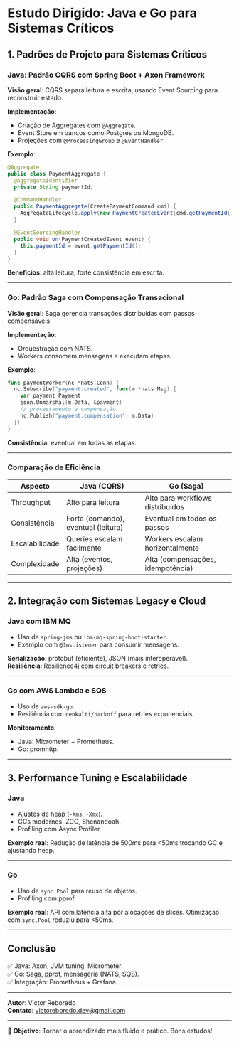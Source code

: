 # Estudo Dirigido: Java e Go para Sistemas Críticos

## 1. Padrões de Projeto para Sistemas Críticos

### Java: Padrão CQRS com Spring Boot + Axon Framework

**Visão geral**: CQRS separa leitura e escrita, usando Event Sourcing para reconstruir estado.

**Implementação**:

- Criação de Aggregates com `@Aggregate`.
- Event Store em bancos como Postgres ou MongoDB.
- Projeções com `@ProcessingGroup` e `@EventHandler`.

**Exemplo**:

```java
@Aggregate
public class PaymentAggregate {
  @AggregateIdentifier
  private String paymentId;

  @CommandHandler
  public PaymentAggregate(CreatePaymentCommand cmd) {
    AggregateLifecycle.apply(new PaymentCreatedEvent(cmd.getPaymentId()));
  }

  @EventSourcingHandler
  public void on(PaymentCreatedEvent event) {
    this.paymentId = event.getPaymentId();
  }
}
```

**Benefícios**: alta leitura, forte consistência em escrita.

---

### Go: Padrão Saga com Compensação Transacional

**Visão geral**: Saga gerencia transações distribuídas com passos compensáveis.

**Implementação**:

- Orquestração com NATS.
- Workers consomem mensagens e executam etapas.

**Exemplo**:

```go
func paymentWorker(nc *nats.Conn) {
  nc.Subscribe("payment.created", func(m *nats.Msg) {
    var payment Payment
    json.Unmarshal(m.Data, &payment)
    // processamento e compensação
    nc.Publish("payment.compensation", m.Data)
  })
}
```

**Consistência**: eventual em todas as etapas.

---

### Comparação de Eficiência

| Aspecto          | Java (CQRS)                       | Go (Saga)                           |
|------------------|------------------------------------|------------------------------------|
| Throughput       | Alto para leitura                 | Alto para workflows distribuídos   |
| Consistência     | Forte (comando), eventual (leitura)| Eventual em todos os passos        |
| Escalabilidade   | Queries escalam facilmente         | Workers escalam horizontalmente    |
| Complexidade     | Alta (eventos, projeções)         | Alta (compensações, idempotência)  |

---

## 2. Integração com Sistemas Legacy e Cloud

### Java com IBM MQ

- Uso de `spring-jms` ou `ibm-mq-spring-boot-starter`.
- Exemplo com `@JmsListener` para consumir mensagens.

**Serialização**: protobuf (eficiente), JSON (mais interoperável).  
**Resiliência**: Resilience4j com circuit breakers e retries.

---

### Go com AWS Lambda e SQS

- Uso de `aws-sdk-go`.
- Resiliência com `cenkalti/backoff` para retries exponenciais.

**Monitoramento**:  
- Java: Micrometer + Prometheus.  
- Go: promhttp.

---

## 3. Performance Tuning e Escalabilidade

### Java

- Ajustes de heap (`-Xms`, `-Xmx`).
- GCs modernos: ZGC, Shenandoah.
- Profiling com Async Profiler.

**Exemplo real**: Redução de latência de 500ms para <50ms trocando GC e ajustando heap.

---

### Go

- Uso de `sync.Pool` para reuso de objetos.
- Profiling com pprof.

**Exemplo real**: API com latência alta por alocações de slices. Otimização com `sync.Pool` reduziu para <50ms.

---

## Conclusão

✅ Java: Axon, JVM tuning, Micrometer.  
✅ Go: Saga, pprof, mensageria (NATS, SQS).  
✅ Integração: Prometheus + Grafana.

---

**Autor**: Victor Reboredo  
**Contato**: victoreboredo.dev@gmail.com

---

🎯 **Objetivo**: Tornar o aprendizado mais fluido e prático. Bons estudos!